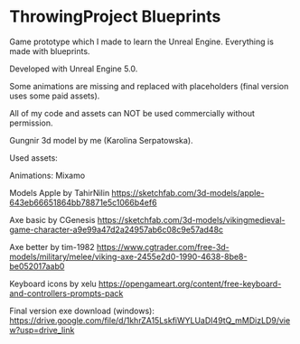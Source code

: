 # ThrowingProject Blueprints

Game prototype which I made to learn the Unreal Engine. Everything is made with blueprints.

Developed with Unreal Engine 5.0.

Some animations are missing and replaced with placeholders (final version uses some paid assets).

All of my code and assets can NOT be used commercially without permission.



Gungnir 3d model by me (Karolina Serpatowska).

Used assets:

Animations: Mixamo

Models
Apple by TahirNilin https://sketchfab.com/3d-models/apple-643eb66651864bb78871e5c1066b4ef6

Axe basic by CGenesis https://sketchfab.com/3d-models/vikingmedieval-game-character-a9e99a47d2a24957ab6c08c9e57ad48c

Axe better by tim-1982 https://www.cgtrader.com/free-3d-models/military/melee/viking-axe-2455e2d0-1990-4638-8be8-be052017aab0

Keyboard icons by xelu https://opengameart.org/content/free-keyboard-and-controllers-prompts-pack

Final version exe download (windows): https://drive.google.com/file/d/1khrZA15LskfiWYLUaDI49tQ_mMDizLD9/view?usp=drive_link
